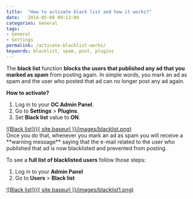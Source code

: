 ```yaml
---
title:  "How to activate black list and how it works?"
date:   2014-05-08 09:13:09
categories: General
tags: 
- General
- Settings
permalink: /activate-blacklist-works/
keywords: blacklist, spam, post, plugins
---
```

The **black list** function **blocks the users that published any ad that you marked as spam** from posting again. In simple words, you mark an ad as spam and the user who posted that ad can no longer post any ad again.

**How to activate?** 

1. Log in to your **OC Admin Panel**.
2. Go to **Settings** > **Plugins**.
3. Set **Black list** value to **ON**.

<a href="{{ site.baseurl }}/images/blacklist.png" class="thumbnail gallery-item" data-gallery>
![Black list]({{ site.baseurl }}/images/blacklist.png)
</a>

<br>
Once you do that, whenever you mark an ad as spam you will receive a **warning message** saying that the e-mail related to the user who published that ad is now blacklisted and prevented from posting.

To see a **full list of blacklisted users** follow those steps: 

1. Log in to your **Admin Panel** 
2. Go to **Users** > **Black list** 

<a href="{{ site.baseurl }}/images/blacklist1.png" class="thumbnail gallery-item" data-gallery>
![Black list]({{ site.baseurl }}/images/blacklist1.png)
</a>

